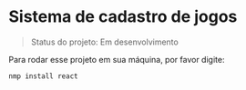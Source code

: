 # Sistema de cadastro de jogos
> Status do projeto: Em desenvolvimento

Para rodar esse projeto em sua máquina, por favor digite:
```
nmp install react
```
